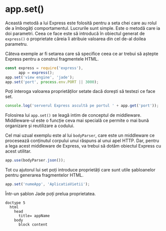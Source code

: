# app.set()

Această metodă a lui Express este folosită pentru a seta chei care au rolul de a îmbogăți comportamentul. Lucrurile sunt simple. Este o metodă care ia doi parametri. Ceea ce face este să introducă în obiectul generat de `express()` o proprietate căreia îi atribuie valoarea din cel de-al doilea parametru.

Câteva exemple ar fi setarea care să specifice ceea ce ar trebui să aștepte Express pentru a construi fragmentele HTML.

```javascript
const express = require('express'),
      app = express();
app.set('view engine', 'jade');
app.set('port', process.env.PORT || 3000);
```

Poți interoga valoarea proprietăților setate dacă dorești să testezi ce face set.

```javascript
console.log('serverul Express ascultă pe portul ' + app.get('port'));
```

Folosirea lui `app.set()` se leagă intim de conceptul de middleware. Middleware-ul este o funcție ceva mai specială ce permite o mai bună organizare și reutilizare a codului.

Cel mai uzual exemplu este al lui `bodyParser`, care este un middleware ce procesează conținutul corpului unui răspuns al unui apel HTTP. Dar, pentru a lega acest middleware de Express, va trebui să dotăm obiectul Express cu acest utilitar.

```javascript
app.use(bodyParser.json());
```

Tot cu ajutorul lui set poți introduce proprietăți care sunt utile șabloanelor pentru generarea fragmentelor HTML.

```javascript
app.set('numeApp', 'AplicatiaVietii');
```

Într-un șablon Jade poți prelua proprietatea.

```jade
doctype 5
  html
    head
      title= appName
    body
      block content
```
